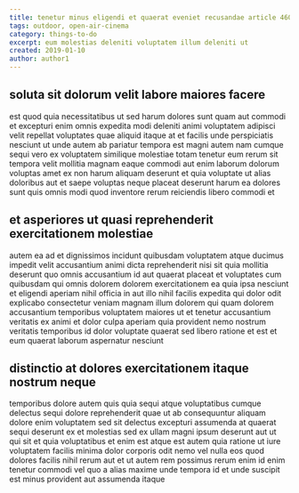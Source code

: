 ```yaml
---
title: tenetur minus eligendi et quaerat eveniet recusandae article 4603
tags: outdoor, open-air-cinema
category: things-to-do
excerpt: eum molestias deleniti voluptatem illum deleniti ut
created: 2019-01-10
author: author1
---
```


## soluta sit dolorum velit labore maiores facere

est quod quia necessitatibus ut sed harum dolores sunt quam aut commodi et excepturi enim omnis expedita modi deleniti animi voluptatem adipisci velit repellat voluptates quae aliquid itaque at et facilis unde perspiciatis nesciunt ut unde autem ab pariatur tempora est magni autem nam cumque sequi vero ex voluptatem similique molestiae totam tenetur eum rerum sit tempora velit mollitia magnam eaque commodi aut enim laborum dolorum voluptas amet ex non harum aliquam deserunt et quia voluptate ut alias doloribus aut et saepe voluptas neque placeat deserunt harum ea dolores sunt quis omnis modi quod inventore rerum reiciendis libero commodi et

## et asperiores ut quasi reprehenderit exercitationem molestiae

autem ea ad et dignissimos incidunt quibusdam voluptatem atque ducimus impedit velit accusantium animi dicta reprehenderit nisi sit quia mollitia deserunt quo omnis accusantium id aut quaerat placeat et voluptates cum quibusdam qui omnis dolorem dolorem exercitationem ea quia ipsa nesciunt et eligendi aperiam nihil officia in aut illo nihil facilis expedita qui dolor odit explicabo consectetur veniam magnam illum dolorem qui quam dolorem accusantium temporibus voluptatem maiores ut et tenetur accusantium veritatis ex animi et dolor culpa aperiam quia provident nemo nostrum veritatis temporibus id dolor voluptate quaerat sed libero ratione et est et eum quaerat laborum aspernatur nesciunt

## distinctio at dolores exercitationem itaque nostrum neque

temporibus dolore autem quis quia sequi atque voluptatibus cumque delectus sequi dolore reprehenderit quae ut ab consequuntur aliquam dolore enim voluptatem sed sit delectus excepturi assumenda at quaerat sequi deserunt ex et molestias sed ex ullam magni ipsum deserunt aut ut qui sit et quia voluptatibus et enim est atque est autem quia ratione ut iure voluptatem facilis minima dolor corporis odit nemo vel nulla eos quod dolores facilis nihil rerum aut et ut autem rem possimus rerum enim id enim tenetur commodi vel quo a alias maxime unde tempora id et unde suscipit est minus provident aut assumenda itaque
